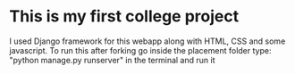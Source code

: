 # This is my first college project 
I used Django framework for this webapp along with HTML, CSS and some javascript.
To run this after forking go inside the placement folder type:
"python manage.py runserver" in the terminal and run it
